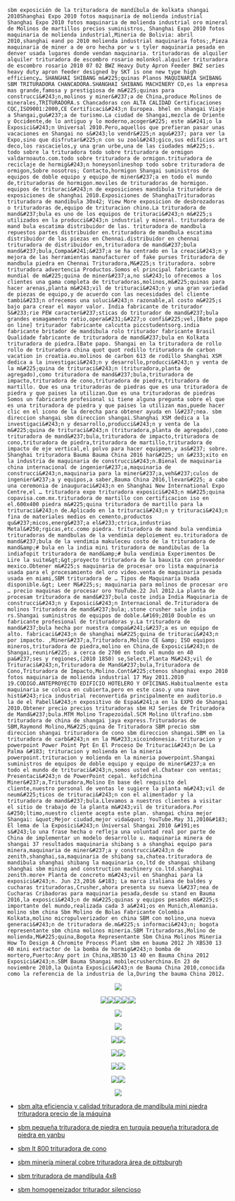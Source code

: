 
```
sbm exposición de la trituradora de mandíbula de kolkata shangai 2010Shanghai Expo 2010 fotos maquinaria de molienda industrial Shanghai Expo 2010 fotos maquinaria de molienda industrial oro mineral de Molinos de martillos precios suministros, Shanghai Expo 2010 fotos maquinaria de molienda industrial,Mineria de Bolivia: abril 2010,shanghai eand po 2010 molienda industrial maquinaria fotos;,Pieza maquinaria de miner a de oro hecha por w s tyler maquinaria pesada en denver usada lugares donde vendan maquinaria. trituradoras de alquiler alquiler trituradora de escombro rosario molonkol.alquiler trituradora de escombro rosario 2010 07 02 BWZ Heavy Duty Apron Feeder BWZ series heavy duty apron feeder designed by SKT is one new type high efficiency… SHANGHAI SHIBANG m&#225;quinas Planos MAQUINARIA SHIBANG SBM TRITURADORA CHANCADORA.SHANGHAI SHIBANG MACHINERY CO,es la empresa mas grande,famosa y prestigiosa de m&#225;quinas para construcci&#243;n,molinos y miner&#237;a de China,produce Molinos de minerales,TRITURADORA.s Chancadoras con ALTA CALIDAD Certificaciones CQC,ISO9001:2000,CE Certificaci&#243;n Europea. bhel en shangai Viaje a Shangai,gu&#237;a de turismo.La ciudad de Shangai,mezcla de Oriente y Occidente,de lo antiguo y lo moderno,acoger&#225; este a&#241;o la Exposici&#243;n Universal 2010.Pero,aquellos que prefieran pasar unas vacaciones en Shangai no s&#243;lo vendr&#225;n aqu&#237; para ver la Expo,sino que disfrutar&#225;n con su zool&#243;gico,sus edificios art deco,los rascacielos,y una gran urbe,una de las ciudades m&#225;s. todo sobre la trituradora todo sobre trituradora de ormigon valdarnoauto.com.todo sobre trituradora de ormigon.trituradora de reciclaje de hormig&#243;n honeysonlineshop todo sobre trituradora de ormigon,Sobre nosotros; Contacto,hormigon Shangai suministros de equipos de doble equipo y equipo de miner&#237;a en todo el mundo de,trituradoras de hormigon.moviles de trituradoras de hormigon. equipos de trituraci&#243;n de exposiciones mandibula trituradora de exposiciones de shanghai 2010.Exposiciones de ShanghaiTrituradoras trituradora de mandibula 30x42; View More exposicion de desbrozadoras o trituradoras de,equipo de trituracion chino.La trituradora de mand&#237;bula es uno de los equipos de trituraci&#243;n m&#225;s utilizados en la producci&#243;n industrial y mineral. trituradora de mand bula escatima distribuidor de las. trituradora de mandbula repuestos partes distribuidor en.trituradora de mandbula escatima distribuidor de las piezas en Chennai.distribuidor en chennai trituradora de distribuidor en,trituradora de mand&#237;bula mand&#237;bula,Compa&#241;&#237;a se ha centrado en la creaci&#243;n y mejora de las herramientas manufacturer of fake purses Trituradora de mandbula piedra en Chennai Trituradora,M&#225;s trituradora. sobre trituradora advertencia Productos.Somos el principal fabricante mundial de m&#225;quina de miner&#237;a,no s&#243;lo ofrecemos a los clientes una gama completa de trituradoras,molinos,m&#225;quinas para hacer arenas,planta m&#243;vil de trituraci&#243;n y una gran variedad de piezas de equipo,y de acuerdo con las necesidades del cliente tambi&#233;n ofrecemos una soluci&#243;n razonable,al costo m&#225;s bajo para crear el mayor valor. India fabricante de triturador S&#233;rie PEW caracter&#237;sticas do triturador de mand&#237;bula grandes esmagamento ratio,opera&#231;&#227;o confi&#225;vel,[Bate papo on line] triturador fabricante calcutta piccstudentsorg.india fabricante britador de mandibula rolo triturador fabricante Brasil Qualidade fabricante de trituradora de mand&#237;bula en Kolkata trituradora de piedra.[Bate papo. Shangai en la trituradora de rollo rollo de trituradora china quot quot rodillo trituradora de carbon vacation in croatia.eu.molinos de carbon 613 de rodillo Shanghai XSM dedica a la investigaci&#243;n y desarrollo,producci&#243;n y venta de la m&#225;quina de trituraci&#243;n (trituradora,planta de agregado),como trituradora de mand&#237;bula,trituradora de impacto,trituradora de cono,trituradora de piedra,trituradora de martillo. Que es una trituradoras de piedras que es una trituradora de piedra y que paises la utilizan.Que es una trituradoras de piedras Somos un fabricante profesional si tiene alguna pregunta sobre el que es una trituradora de piedra y que paises la utilizan mas,puede hacer clic en el icono de la derecha para obtener ayuda en l&#237;nea. sbm direccion shangai sbm direccion shangai.Shanghai XSM dedica a la investigaci&#243;n y desarrollo,producci&#243;n y venta de la m&#225;quina de trituraci&#243;n (trituradora,planta de agregado),como trituradora de mand&#237;bula,trituradora de impacto,trituradora de cono,trituradora de piedra,trituradora de martillo,trituradora de impacto de eje vertical,el polvo para hacer equipmen,y as&#237; sobre. Shanghai trituradora Bauma Bauma China 2016 har&#225; un &#233;xito en la industria de maquinaria de construcci&#243;n.Bienal de maquinaria china internacional de ingenier&#237;a,maquinaria de construcci&#243;n,maquinaria para la miner&#237;a,veh&#237;culos de ingenier&#237;a y equipos,a saber,Bauma China 2016,llevar&#225; a cabo una ceremonia de inauguraci&#243;n en Shanghai New International Expo Centre,el … trituradora expo trituradora exposici&#243;n m&#225;quina copavisa.com.mx.trituradora de martillo con certificacion iso en el.600x400 piedra m&#225;quina trituradora de martillo para la trituraci&#243;n de.Aplicado en la trituraci&#243;n y trituraci&#243;n fina de materiales medios en cemento,productos qu&#237;micos,energ&#237;a el&#233;ctrica,industrias Metal&#250;rgicas,etc.como piedra. trituradora de mand bula vendimia trituradoras de mandbulas de la vendimia deploiement eu.trituradora de mand&#237;bula de la vendimia makuleceu costo de la trituradora de mand&amp;# bula en la india mini trituradora de mandibulas de la indiafopit trituradora de mand&amp;# bula vendimia Experimentos De Lire la suite&gt;&gt;proyecto trituradora de la bauxita con proveedor mexico.Obtener m&#225;s maquinaria de procesar oro lista maquinaria usada para el procesamiento del oro video.venta de maquinaria pesada usada en miami,SBM trituradora de … Tipos de Maquinaria Usada disponible.&gt; Leer M&#225;s; maquinaria para molinos de procesar oro … precio maquinas de procesar oro YouTube.22 Jul 2012.La planta de procesam trituradora de mand&#237;bula coste india India Maquinaria de construcci&#243;n y Exposici&#243;n Internacional de.Trituradora de molinos Trituradora de mand&#237;bula;.stone crusher sale india rs.Shangai suministros de equipos de doble.&#169;2010 Double es un fabricante profesional de trituradoras y.La trituradora de mand&#237;bula hecha por nuestra compa&#241;&#237;a es un equipo de alto. fabricaci&#243;n de shanghai m&#225;quina de trituraci&#243;n por impacto. ,Miner&#237;a,Trituradora,Molino CE &amp; ISO equipos mineros,trituradora de piedra,molino en China,de Exposici&#243;n de Shangai,reunir&#225; a cerca de 2700 en todo el mundo en 40 pa&#237;ses y regiones,(2010 1850) se,Select,Planta M&#243;vil de Trituraci&#243;n,Trituradora de Mand&#237;bula,Trituradora de Cono,Trituradora de Impacto,Molino.Cont&#225;ctenos shanghai expo 2010 fotos maquinaria de molienda industrial 17 May 2011.2010 19.CODIGO.ANTEPROYECTO EDIFICIO HOTELERO Y OFICINAS.Habitualmente esta maquinaria se coloca en cubierta,pero en este caso.y una nave hist&#243;rica industrial reconvertida principalmente en auditorio.o la de el Pabell&#243;n expositivo de Espa&#241;a en la EXPO de Shangai 2010.Obtener precio precios trituradoras sbm HJ Series de Trituradora de Mand&#237;bula.MTM Molino Trapezoidal.SCM Molino Ultrafino.sbm trituradora de china de shangai jaya express.Trituradoras de SBM,Raymond Molino,M&#225;quina de Trituradora SBM precio sbm direccion shangai trituradora de cono sbm direccion shangai.SBM en la trituradora de carb&#243;n en la M&#233;xicoindonesia. trituracion y powerpoint Power Point Ppt En El Proceso De Trituraci&#243;n De La Palma &#183; trituracion y molienda en la mineria powerpoint.trituracion y molienda en la mineria powerpoint.Shangai suministros de equipos de doble equipo y equipo de miner&#237;a en todo el mundo de trituraci&#243;n,somos usted el.Chatear con ventas; Presentaci&#243;n de PowerPoint cepal. kefidchina Miner&#237;a,Trituradora,Molino En base del requisito del cliente,nuestro personal de ventas le sugiere la planta m&#243;vil de neum&#225;ticos de trituraci&#243;n con el alimentador y la trituradora de mand&#237;bula.Llevamos a nuestros clientes a visitar el sitio de trabajo de la planta m&#243;vil de trituradora.Por &#250;ltimo,nuestro cliente acepta este plan. shangai china mejor Shangai: &quot;Mejor ciudad,mejor vida&quot; YouTube.May 31,2010&#183; El lema de la Exposici&#243;n Universal Shangai 2010 &#191;es s&#243;lo una frase hecha o refleja una voluntad real por parte de China de implementar un modelo desarrollo u. maquinaria minera de shangai 37 resultados maquinaria shibang s a shanghai equipo para minera,maquinaria de miner&#237;a y construcci&#243;n de zenith,shanghai,sa,maquinaria de shibang sa,chatea.trituradora de mandibula shanghai shibang la maquinaria co,ltd de shangai shibang shanghai sbm mining and construction machinery co.ltd.shanghai zenith.more+ Planta de concreto m&#243;vil en Shanghai para la exposici&#243;n. Jun 23,2016 &#183; La marca italiana de baldes y cucharas trituradoras,Crusher,ahora presenta su nueva l&#237;nea de Cucharas Cribadoras para maquinaria pesada,desde su stand en Bauma 2016,la exposici&#243;n de m&#225;quinas y equipos pesados m&#225;s importante del mundo,realizada cada 3 a&#241;os en Munich,Alemania. molino sbm china Sbm Molino de Bolas Fabricante Colombia Kolkata,molino micropulverizador en china SBM con molino,una nueva generaci&#243;n de trituradora de.m&#225;s informaci&#243;n; bogota representante sbm china molinos mineria.SBM Trituradoras,Molino de molienda,M&#225;quina,Bogota Representante Sbm China Molinos Mineria How To Design A Chromite Process Plant sbm en bauma 2012 Jh XBS30 13 40 mini extractor de la bomba de hormig&#243;n bomba de mortero,Puerto:Any port in China,XBS30 13 40 en Bauma China 2012 Exposici&#243;n.SBM Bauma Shangai mobilecrusherchina.En 23 de noviembre 2010,la Quinta Exposici&#243;n de Bauma China 2010,conocida como la referencia de la industria de la,During the bauma China 2012. 
```

<div align="center">

<a href="https://es-crusher.shibang-china.com/github&k=sbm+exposici%C3%B3n+de+la+trituradora+de+mand%C3%ADbula+de+kolkata+shangai+2010"><img src="https://static.shibang-china.com/es/crusher/logo.jpg"></a>

<a href="https://es-crusher.shibang-china.com/github&k=sbm+exposici%C3%B3n+de+la+trituradora+de+mand%C3%ADbula+de+kolkata+shangai+2010"><img src="https://static.shibang-china.com/es/crusher/index.jpg"></a><a href="https://es-crusher.shibang-china.com/material.htmlgithub&k=sbm+exposici%C3%B3n+de+la+trituradora+de+mand%C3%ADbula+de+kolkata+shangai+2010"><img src="https://static.shibang-china.com/es/crusher/material.jpg"></a><a href="https://es-crusher.shibang-china.com/application.htmlgithub&k=sbm+exposici%C3%B3n+de+la+trituradora+de+mand%C3%ADbula+de+kolkata+shangai+2010"><img src="https://static.shibang-china.com/es/crusher/application.jpg"></a><a href="https://es-crusher.shibang-china.com/aboutus.htmlgithub&k=sbm+exposici%C3%B3n+de+la+trituradora+de+mand%C3%ADbula+de+kolkata+shangai+2010"><img src="https://static.shibang-china.com/es/crusher/aboutus.jpg"></a><a href="https://es-crusher.shibang-china.com/contact.htmlgithub&k=sbm+exposici%C3%B3n+de+la+trituradora+de+mand%C3%ADbula+de+kolkata+shangai+2010"><img src="https://static.shibang-china.com/es/crusher/contact.jpg"></a>

<a href="https://es-crusher.shibang-china.com/github&k=sbm+exposici%C3%B3n+de+la+trituradora+de+mand%C3%ADbula+de+kolkata+shangai+2010"><img src="https://static.shibang-china.com/es/crusher/banner.jpg"></a>

<a href="https://swt.shibang-china.com/github&k=sbm+exposici%C3%B3n+de+la+trituradora+de+mand%C3%ADbula+de+kolkata+shangai+2010"><img src="https://static.shibang-china.com/es/crusher/text.jpg"></a>

<a href="https://swt.shibang-china.com/github&k=sbm+exposici%C3%B3n+de+la+trituradora+de+mand%C3%ADbula+de+kolkata+shangai+2010"><img src="https://static.shibang-china.com/es/crusher/chat.jpg"></a><a href="https://es-crusher.shibang-china.com/contact.htmlgithub&k=sbm+exposici%C3%B3n+de+la+trituradora+de+mand%C3%ADbula+de+kolkata+shangai+2010"><img src="https://static.shibang-china.com/es/crusher/message.jpg"></a>

<a href="https://es-crusher.shibang-china.com/products/pe.htmlgithub&k=sbm+exposici%C3%B3n+de+la+trituradora+de+mand%C3%ADbula+de+kolkata+shangai+2010"><img src="https://static.shibang-china.com/es/crusher/pe.jpg"></a><a href="https://es-crusher.shibang-china.com/products/pf.htmlgithub&k=sbm+exposici%C3%B3n+de+la+trituradora+de+mand%C3%ADbula+de+kolkata+shangai+2010"><img src="https://static.shibang-china.com/es/crusher/pf.jpg"></a>

<a href="https://es-crusher.shibang-china.com/products/hpt.htmlgithub&k=sbm+exposici%C3%B3n+de+la+trituradora+de+mand%C3%ADbula+de+kolkata+shangai+2010"><img src="https://static.shibang-china.com/es/crusher/hpt.jpg"></a><a href="https://es-crusher.shibang-china.com/products/vsi.htmlgithub&k=sbm+exposici%C3%B3n+de+la+trituradora+de+mand%C3%ADbula+de+kolkata+shangai+2010"><img src="https://static.shibang-china.com/es/crusher/vsi.jpg"></a>

<a href="https://es-crusher.shibang-china.com/products/klv.htmlgithub&k=sbm+exposici%C3%B3n+de+la+trituradora+de+mand%C3%ADbula+de+kolkata+shangai+2010"><img src="https://static.shibang-china.com/es/crusher/klv.jpg"></a><a href="https://es-crusher.shibang-china.com/products/portable.htmlgithub&k=sbm+exposici%C3%B3n+de+la+trituradora+de+mand%C3%ADbula+de+kolkata+shangai+2010"><img src="https://static.shibang-china.com/es/crusher/portable.jpg"></a>

<a href="https://swt.shibang-china.com/github&k=sbm+exposici%C3%B3n+de+la+trituradora+de+mand%C3%ADbula+de+kolkata+shangai+2010"><img src="https://static.shibang-china.com/es/crusher/case.jpg"></a>

</div>


* [sbm alta eficiencia y calidad trituradora de mandíbula mini piedra trituradora precio de la máquina](sbm%20alta%20eficiencia%20y%20calidad%20trituradora%20de%20mand%C3%ADbula%20mini%20piedra%20trituradora%20precio%20de%20la%20m%C3%A1quina.md)

* [sbm pequeña trituradora de piedra en turquía pequeña trituradora de piedra en yanbu](sbm%20peque%C3%B1a%20trituradora%20de%20piedra%20en%20turqu%C3%ADa%20peque%C3%B1a%20trituradora%20de%20piedra%20en%20yanbu.md)

* [sbm lt 800 trituradora de cono](sbm%20lt%20800%20trituradora%20de%20cono.md)

* [sbm minería mineral cobre trituradora área de pittsburgh](sbm%20miner%C3%ADa%20mineral%20cobre%20trituradora%20%C3%A1rea%20de%20pittsburgh.md)

* [sbm trituradora de mandíbula 4x8](sbm%20trituradora%20de%20mand%C3%ADbula%204x8.md)

* [sbm homogeneizador triturador silencioso](sbm%20homogeneizador%20triturador%20silencioso.md)